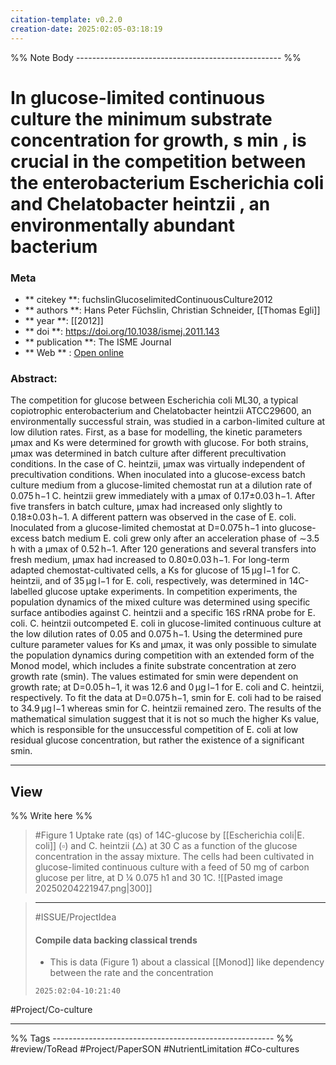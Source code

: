 ```yaml
---
citation-template: v0.2.0
creation-date: 2025:02:05-03:18:19
---
```


%% Note Body --------------------------------------------------- %%
# In glucose-limited continuous culture the minimum substrate concentration for growth, s min , is crucial in the competition between the enterobacterium Escherichia coli and Chelatobacter heintzii , an environmentally abundant bacterium

### Meta
- ** citekey **: fuchslinGlucoselimitedContinuousCulture2012
- ** authors **: Hans Peter Füchslin, Christian Schneider, [[Thomas Egli]]
- ** year **: [[2012]]
- ** doi **: https://doi.org/10.1038/ismej.2011.143
- ** publication **: The ISME Journal
- ** Web ** : [Open online](https://www.nature.com/articles/ismej2011143)


### Abstract:
The competition for glucose between Escherichia coli ML30, a typical copiotrophic enterobacterium and Chelatobacter heintzii ATCC29600, an environmentally successful strain, was studied in a carbon-limited culture at low dilution rates. First, as a base for modelling, the kinetic parameters μmax and Ks were determined for growth with glucose. For both strains, μmax was determined in batch culture after different precultivation conditions. In the case of C. heintzii, μmax was virtually independent of precultivation conditions. When inoculated into a glucose-excess batch culture medium from a glucose-limited chemostat run at a dilution rate of 0.075 h−1 C. heintzii grew immediately with a μmax of 0.17±0.03 h−1. After five transfers in batch culture, μmax had increased only slightly to 0.18±0.03 h−1. A different pattern was observed in the case of E. coli. Inoculated from a glucose-limited chemostat at D=0.075 h−1 into glucose-excess batch medium E. coli grew only after an acceleration phase of ∼3.5 h with a μmax of 0.52 h−1. After 120 generations and several transfers into fresh medium, μmax had increased to 0.80±0.03 h−1. For long-term adapted chemostat-cultivated cells, a Ks for glucose of 15 μg l−1 for C. heintzii, and of 35 μg l−1 for E. coli, respectively, was determined in 14C-labelled glucose uptake experiments. In competition experiments, the population dynamics of the mixed culture was determined using specific surface antibodies against C. heintzii and a specific 16S rRNA probe for E. coli. C. heintzii outcompeted E. coli in glucose-limited continuous culture at the low dilution rates of 0.05 and 0.075 h−1. Using the determined pure culture parameter values for Ks and μmax, it was only possible to simulate the population dynamics during competition with an extended form of the Monod model, which includes a finite substrate concentration at zero growth rate (smin). The values estimated for smin were dependent on growth rate; at D=0.05 h−1, it was 12.6 and 0 μg l−1 for E. coli and C. heintzii, respectively. To fit the data at D=0.075 h−1, smin for E. coli had to be raised to 34.9 μg l−1 whereas smin for C. heintzii remained zero. The results of the mathematical simulation suggest that it is not so much the higher Ks value, which is responsible for the unsuccessful competition of E. coli at low residual glucose concentration, but rather the existence of a significant smin.

___

## View

%% Write here %%

> #Figure  1 Uptake rate (qs) of 14C-glucose by [[Escherichia coli|E. coli]] ($\square$) and C. heintzii ($\triangle$) at 30 C as a function of the glucose concentration in the assay mixture. The cells had been cultivated in glucose-limited continuous culture with a feed of 50 mg of carbon glucose per litre, at D ¼ 0.075 h1 and 30 1C.
> ![[Pasted image 20250204221947.png|300]]

> ***
> #ISSUE/ProjectIdea
> 
> #### Compile data backing classical trends
> 
>  - This is data (Figure 1) about a classical [[Monod]] like dependency between the rate and the concentration
> 
> `2025:02:04-10:21:40`

#Project/Co-culture 

___
%% Tags  ------------------------------------------------------- %%
#review/ToRead
#Project/PaperSON 
#NutrientLimitation 
#Co-cultures 